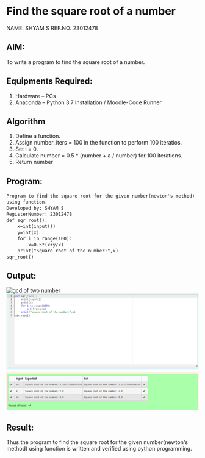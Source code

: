 # Find the square root of a number
NAME: SHYAM S
REF.NO: 23012478
## AIM:
To write a program to find the square root of a number.

## Equipments Required:
1. Hardware – PCs
2. Anaconda – Python 3.7 Installation / Moodle-Code Runner

## Algorithm
1. Define a function.
2. Assign number_iters = 100 in the function to perform 100 iteratios.
3. Set i = 0.
4. Calculate  number = 0.5 * (number + a / number) for 100 iterations.
5. Return number

## Program:
```
Program to find the square root for the given number(newton's method) using function.
Developed by: SHYAM S
RegisterNumber: 23012478
def sqr_root():
    x=int(input())
    y=int(x)
    for i in range(100):
        x=0.5*(x+y/x)
    print("Square root of the number:",x)
sqr_root()
```

## Output:
![gcd of two number](gcd.png)
![Alt text](<Screenshot 2023-11-29 141037.png>)

## Result:
Thus the program to find the square root for the given number(newton's method) using function is written and verified using python programming.
